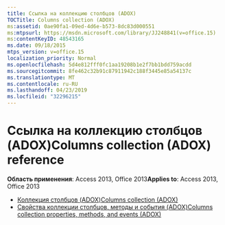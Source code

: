 ```yaml
---
title: Ссылка на коллекцию столбцов (ADOX)
TOCTitle: Columns collection (ADOX)
ms:assetid: 0ae90fa1-09ed-4d6e-b573-8dc83d000551
ms:mtpsurl: https://msdn.microsoft.com/library/JJ248841(v=office.15)
ms:contentKeyID: 48543165
ms.date: 09/18/2015
mtps_version: v=office.15
localization_priority: Normal
ms.openlocfilehash: 5d4e812fff0fc1aa19208b1e2f7bb1bdd759acdd
ms.sourcegitcommit: 8fe462c32b91c87911942c188f3445e85a54137c
ms.translationtype: MT
ms.contentlocale: ru-RU
ms.lasthandoff: 04/23/2019
ms.locfileid: "32296215"
---
```

# <a name="columns-collection-adox-reference"></a><span data-ttu-id="6e20d-102">Ссылка на коллекцию столбцов (ADOX)</span><span class="sxs-lookup"><span data-stu-id="6e20d-102">Columns collection (ADOX) reference</span></span>

<span data-ttu-id="6e20d-103">**Область применения**: Access 2013, Office 2013</span><span class="sxs-lookup"><span data-stu-id="6e20d-103">**Applies to**: Access 2013, Office 2013</span></span>

- [<span data-ttu-id="6e20d-104">Коллекция столбцов (ADOX)</span><span class="sxs-lookup"><span data-stu-id="6e20d-104">Columns collection (ADOX)</span></span>](columns-collection-adox.md)
- [<span data-ttu-id="6e20d-105">Свойства коллекции столбцов, методы и события (ADOX)</span><span class="sxs-lookup"><span data-stu-id="6e20d-105">Columns collection properties, methods, and events (ADOX)</span></span>](columns-collection-properties-methods-and-events-adox.md)

